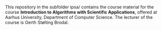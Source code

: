 This repository in the subfolder ipsa/ contains the course material for the course
__Introduction to Algorithms with Scientific Applications__,
offered at Aarhus University, Department of Computer Science.
The lecturer of the course is Gerth Stølting Brodal.
